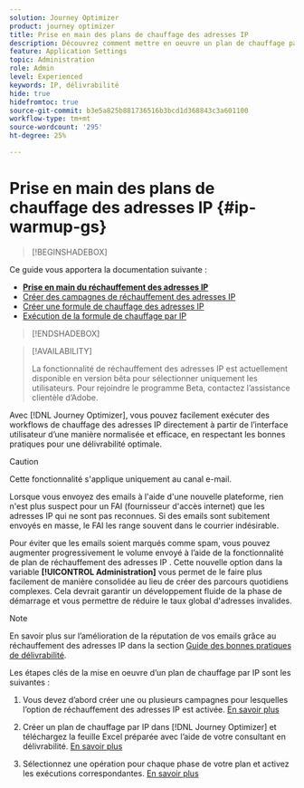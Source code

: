 ```yaml
---
solution: Journey Optimizer
product: journey optimizer
title: Prise en main des plans de chauffage des adresses IP
description: Découvrez comment mettre en oeuvre un plan de chauffage par IP
feature: Application Settings
topic: Administration
role: Admin
level: Experienced
keywords: IP, délivrabilité
hide: true
hidefromtoc: true
source-git-commit: b3e5a825b881736516b3bcd1d368843c3a601100
workflow-type: tm+mt
source-wordcount: '295'
ht-degree: 25%

---
```


# Prise en main des plans de chauffage des adresses IP {#ip-warmup-gs}

<!--
>[!CONTEXTUALHELP]
>id="ajo_admin_ip_warmup_plan"
>title="Define your IP warmup plan"
>abstract="You can perform IP warmup workflows directly from the Journey Optimizer interface in a standardized and efficient way that follows the best practices for optimal deliverability."
-->

>[!BEGINSHADEBOX]

Ce guide vous apportera la documentation suivante :

* **[Prise en main du réchauffement des adresses IP](ip-warmup-gs.md)**
* [Créer des campagnes de réchauffement des adresses IP](ip-warmup-campaign.md)
* [Créer une formule de chauffage des adresses IP](ip-warmup-plan.md)
* [Exécution de la formule de chauffage par IP](ip-warmup-execution.md)

>[!ENDSHADEBOX]

>[!AVAILABILITY]
>
>La fonctionnalité de réchauffement des adresses IP est actuellement disponible en version bêta pour sélectionner uniquement les utilisateurs. Pour rejoindre le programme Beta, contactez l’assistance clientèle d’Adobe.

Avec [!DNL Journey Optimizer], vous pouvez facilement exécuter des workflows de chauffage des adresses IP directement à partir de l’interface utilisateur d’une manière normalisée et efficace, en respectant les bonnes pratiques pour une délivrabilité optimale.

>[!CAUTION]
>
>Cette fonctionnalité s&#39;applique uniquement au canal e-mail.

Lorsque vous envoyez des emails à l&#39;aide d&#39;une nouvelle plateforme, rien n&#39;est plus suspect pour un FAI (fournisseur d&#39;accès internet) que les adresses IP qui ne sont pas reconnues. Si des emails sont subitement envoyés en masse, le FAI les range souvent dans le courrier indésirable.

Pour éviter que les emails soient marqués comme spam, vous pouvez augmenter progressivement le volume envoyé à l’aide de la fonctionnalité de plan de réchauffement des adresses IP . Cette nouvelle option dans la variable **[!UICONTROL Administration]** vous permet de le faire plus facilement de manière consolidée au lieu de créer des parcours quotidiens complexes. Cela devrait garantir un développement fluide de la phase de démarrage et vous permettre de réduire le taux global d&#39;adresses invalides.

>[!NOTE]
>
>En savoir plus sur l’amélioration de la réputation de vos emails grâce au réchauffement des adresses IP dans la section [Guide des bonnes pratiques de délivrabilité](https://experienceleague.adobe.com/docs/deliverability-learn/deliverability-best-practice-guide/additional-resources/generic-resources/increase-reputation-with-ip-warming.html?lang=fr).

<!--
Benefits

* Standardization on Campaign which will be easy for practitioners too > why?

* No more pain of creating queries, audiences and testing those as system will create the audiences. 

* Ease of excluding domains and changing the plan with help of simple toggles to exclude OR by editing numbers inline or create new phases or reupload plan if drastic change. No more pain of editing audience definitions, journey conditions

* There is an expectation that with this, it will ease around 30% of effort and will be much better experience for consultant/partner/practitioner - right from planning to execution to reporting
-->

Les étapes clés de la mise en oeuvre d’un plan de chauffage par IP sont les suivantes :

1. Vous devez d’abord créer une ou plusieurs campagnes pour lesquelles l’option de réchauffement des adresses IP est activée. [En savoir plus](ip-warmup-campaign.md)

1. Créer un plan de chauffage par IP dans [!DNL Journey Optimizer] et téléchargez la feuille Excel préparée avec l’aide de votre consultant en délivrabilité. [En savoir plus](ip-warmup-plan.md)

1. Sélectionnez une opération pour chaque phase de votre plan et activez les exécutions correspondantes. [En savoir plus](ip-warmup-execution.md)
